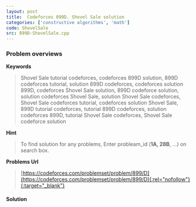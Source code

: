 ```yaml
---
layout: post
title:  Codeforces 899D. Shovel Sale solution
categories: ['constructive algorithms', 'math']
code: ShovelSale
src: 899D-ShovelSale.cpp
---
```

### **Problem overviews**

**Keywords**
> Shovel Sale tutorial codeforces, codeforces 899D solution, 899D codeforces tutorial, solution 899D codeforces, codeforces solution 899D, codeforces Shovel Sale solution, 899D codeforce solution, solution codeforces Shovel Sale, solution Shovel Sale codeforces, Shovel Sale codeforces tutorial, codeforces solution Shovel Sale, 899D tutorial codeforces, tutorial 899D codeforces, solution codeforces 899D, tutorial Shovel Sale codeforces, Shovel Sale codeforce solution

**Hint**
> To find solution for any problems, Enter probleam_id (**1A, 28B**, ...) on search box. 

**Problems Url**
> [https://codeforces.com/problemset/problem/899/D](https://codeforces.com/problemset/problem/899/D){:rel="nofollow"}{:target="_blank"}

#### **Solution**



